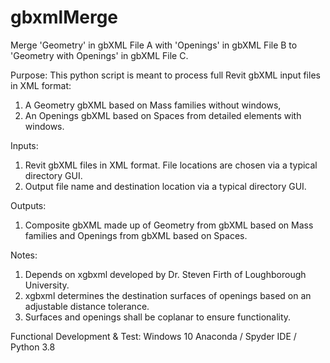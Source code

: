 # gbxmlMerge
Merge 'Geometry' in gbXML File A with 'Openings' in gbXML File B to 'Geometry with Openings' in gbXML File C.

Purpose: This python script is meant to process full Revit gbXML input files in XML format:
1. A Geometry gbXML based on Mass families without windows,
2. An Openings gbXML based on Spaces from detailed elements with windows.

Inputs:
1. Revit gbXML files in XML format. File locations are chosen via a typical directory GUI.
2. Output file name and destination location via a typical directory GUI.


Outputs:
1. Composite gbXML made up of Geometry from gbXML based on Mass families and Openings from gbXML based on Spaces.


Notes:
1. Depends on xgbxml developed by Dr. Steven Firth of Loughborough University.
2. xgbxml determines the destination surfaces of openings based on an adjustable distance tolerance.
3. Surfaces and openings shall be coplanar to ensure functionality.


Functional Development & Test:
Windows 10
Anaconda / Spyder IDE / Python 3.8
